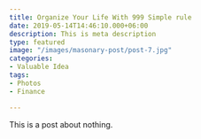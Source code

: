 ```yaml
---
title: Organize Your Life With 999 Simple rule
date: 2019-05-14T14:46:10.000+06:00
description: This is meta description
type: featured
image: "/images/masonary-post/post-7.jpg"
categories:
- Valuable Idea
tags:
- Photos
- Finance

---
```

This is a post about nothing.